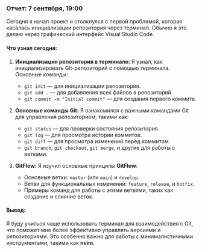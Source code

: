 ### Отчет: 7 сентября, 19:00

Сегодня я начал проект и столкнулся с первой проблемой, которая касалась инициализации репозитория через терминал. Обычно я это делаю через графический интерфейс Visual Studio Code.

#### Что узнал сегодня:

1. **Инициализация репозитория в терминале:**
   Я узнал, как инициализировать Git-репозиторий с помощью терминала. Основные команды:
   - `git init` — для инициализации репозитория.
   - `git add .` — для добавления всех файлов в репозиторий.
   - `git commit -m "Initial commit"` — для создания первого коммита.

2. **Основные команды Git:**
   Я ознакомился с важными командами Git для управления репозиторием, такими как:
   - `git status` — для проверки состояния репозитория.
   - `git log` — для просмотра истории коммитов.
   - `git diff` — для просмотра изменений перед коммитом.
   - `git branch`, `git checkout`, `git merge`, и другие для работы с ветками.

3. **GitFlow:**
   Я изучил основные принципы **GitFlow**:
   - Основные ветки: `master` (или `main`) и `develop`.
   - Ветви для функциональных изменений: `feature`, `release`, и `hotfix`.
   - Примеры команд для работы с этими ветвями, таких как создание и слияние веток.

#### Вывод:
Я буду учиться чаще использовать терминал для взаимодействия с Git, что поможет мне более эффективно управлять версиями и репозиториями. Это особенно важно для работы с минималистичными инструментами, такими как **nvim**.